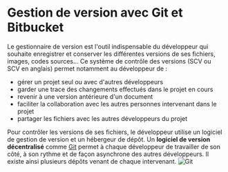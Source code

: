 # Gestion de version avec Git et Bitbucket

Le gestionnaire de version est l'outil indispensable du développeur qui souhaite enregistrer et conserver les différentes versions de ses fichiers, images, codes sources... Ce système de contrôle des versions (SCV ou SCV en anglais) permet notamment au développeur de :
* gérer un projet seul ou avec d'autres développeurs
* garder une trace des changements effectués dans le projet en cours
* revenir à une version antérieure d'un document
* faciliter la collaboration avec les autres personnes intervenant dans le projet
* partager les fichiers avec les autres développeurs du projet

Pour contrôler les versions de ses fichiers, le développeur utilise un logiciel de gestion de version et un hébergeur de dépôt. Un **logiciel de version décentralisé** comme [Git](https://git-scm.com/) permet à chaque développeur de travailler de son côté, à son rythme et de façon asynchrone des autres développeurs. Il existe ainsi plusieurs dépôts venant de chaque intervenant.
![Git](/https://pixelus.github.io/img/git.png "Git")    
    
    
    
    
